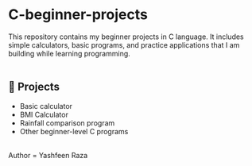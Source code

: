# C-beginner-projects
This repository contains my beginner projects in C language.   It includes simple calculators, basic programs, and practice applications  that I am building while learning programming.  
<br>
## 📂 Projects
- Basic calculator
- BMI Calculator
- Rainfall comparison program
- Other beginner-level C programs
<br>
Author = Yashfeen Raza
